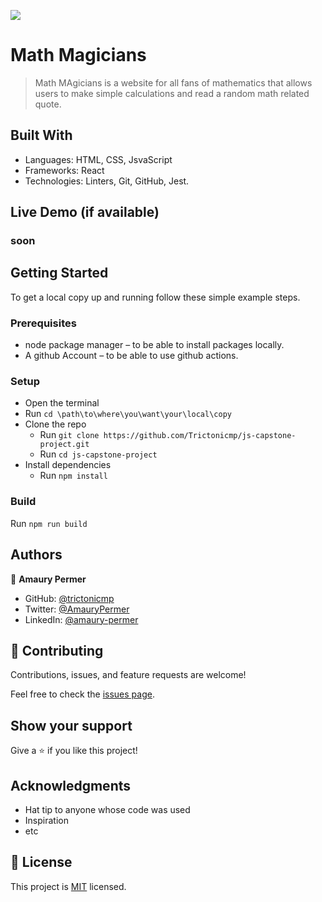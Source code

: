 ![](https://img.shields.io/badge/Microverse-blueviolet)

# Math Magicians

> Math MAgicians is a website for all fans of mathematics that allows users to make simple calculations and read a random math related quote.


## Built With

- Languages: HTML, CSS, JsvaScript
- Frameworks: React
- Technologies: Linters, Git, GitHub, Jest. 

## Live Demo (if available)
### soon


## Getting Started

To get a local copy up and running follow these simple example steps.

### Prerequisites

* node package manager – to be able to install packages locally.
* A github Account – to be able to use github actions.


### Setup
* Open the terminal
* Run ```cd \path\to\where\you\want\your\local\copy```
* Clone the repo
  * Run ```git clone https://github.com/Trictonicmp/js-capstone-project.git```
  * Run ```cd js-capstone-project```
* Install dependencies  
  * Run ```npm install```

### Build
Run ```npm run build```



## Authors

👤 **Amaury Permer**

- GitHub: [@trictonicmp](https://github.com/trictonicmp)
- Twitter: [@AmauryPermer](https://twitter.com/AmauryPermer)
- LinkedIn: [@amaury-permer](https://www.linkedin.com/in/amaury-permer/)


## 🤝 Contributing

Contributions, issues, and feature requests are welcome!

Feel free to check the [issues page](../../issues/).

## Show your support

Give a ⭐️ if you like this project!

## Acknowledgments

- Hat tip to anyone whose code was used
- Inspiration
- etc

## 📝 License

This project is [MIT](./MIT.md) licensed.
